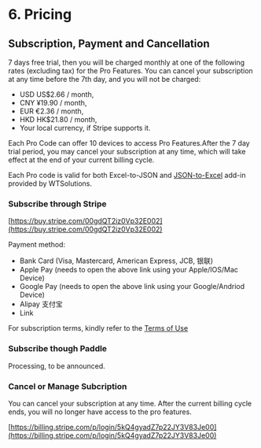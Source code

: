 # 6. Pricing

##  Subscription, Payment and Cancellation

7 days free trial, then you will be charged monthly at one of the following rates (excluding tax) for the Pro Features. You can cancel your subscription at any time before the 7th day, and you will not be charged:
- USD US$2.66 / month, 
- CNY ¥19.90 / month, 
- EUR €2.36 / month, 
- HKD HK$21.80 / month, 
- Your local currency, if Stripe supports it.

Each Pro Code can offer 10 devices to access Pro Features.After the 7 day trial period, you may cancel your subscription at any time, which will take effect at the end of your current billing cycle.

Each Pro code is valid for both Excel-to-JSON and [JSON-to-Excel](https://json-to-excel.wtsolutions.cn/en/latest/) add-in provided by WTSolutions.

### Subscribe through Stripe

[https://buy.stripe.com/00gdQT2iz0Vp32E002](https://buy.stripe.com/00gdQT2iz0Vp32E002)

Payment method:
- Bank Card (Visa, Mastercard, American Express, JCB, 银联)
- Apple Pay (needs to open the above link using your Apple/IOS/Mac Device)
- Google Pay (needs to open the above link using your Google/Andriod Device)
- Alipay 支付宝
- Link

For subscription terms, kindly refer to the [Terms of Use](termsofuse.md)

### Subscribe though Paddle

Processing, to be announced.

### Cancel or Manage Subcription

You can cancel your subscription at any time. After the current billing cycle ends, you will no longer have access to the pro features.

[https://billing.stripe.com/p/login/5kQ4gyadZ7p22JY3V83Je00](https://billing.stripe.com/p/login/5kQ4gyadZ7p22JY3V83Je00)